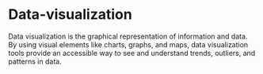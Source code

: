 # Data-visualization
Data visualization is the graphical representation of information and data. By using visual elements like charts, graphs, and maps, data visualization tools provide an accessible way to see and understand trends, outliers, and patterns in data.
